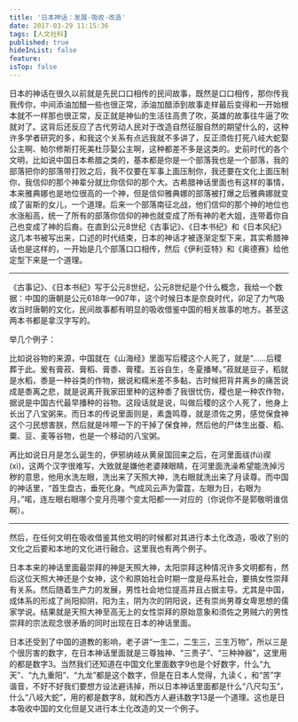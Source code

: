 ```yaml
---
title: '日本神话：发展·吸收·改造'
date: 2017-03-29 11:15:36
tags: [人文社科]
published: true
hideInList: false
feature: 
isTop: false
---
```

日本的神话在很久以前就是先民口口相传的民间故事，既然是口口相传，那你传我我传你，中间添油加醋一些也很正常，添油加醋添到故事走样最后变得和一开始根本就不一样那也很正常，反正就是神仙的生活往高贵了吹，英雄的故事往牛逼了吹就对了。这背后还反应了古代劳动人民对于改造自然征服自然的期望什么的，这种许多学者研究的多，和我这个关系有点远我就不多讲了，反正须佐打死八岐大蛇娶公主啊、帕尔修斯打死美杜莎娶公主啊，这种都差不多是这类的。史前时代的各个文明，比如说中国日本希腊之类的，基本都是你是一个部落我也是一个部落，我的部落把你的部落带打败之后，我不仅要在军事上面压制你，我还要在文化上面压制你，我信仰的那个神辈分就比你信仰的那个大。古希腊神话里面也有这样的事情，本来雅典娜也是地位很高的一个神，但是信仰雅典娜的部落被打爆之后雅典娜就变成了宙斯的女儿，一个道理。后来一个部落南征北战，他们信仰的那个神的地位也水涨船高，统一了所有的部落你信仰的神也就变成了所有神的老大姐，连带着你自己也变成了神的后裔。在直到公元8世纪《古事记》、《日本书纪》和《日本风纪》这几本书被写出来，口述的时代结束，日本的神话才被逐渐定型下来，其实希腊神话也是这样的，一开始是几个部落口口相传，然后《伊利亚特》和《奥德赛》给他定型下来是一个道理。

---

《古事记》、《日本书纪》写于公元8世纪，公元8世纪是个什么概念，我给一个数据：中国的唐朝是公元618年—907年，这个时候日本是奈良时代，卯足了力气吸收当时唐朝的文化，民间故事都有明显的吸收借鉴中国的相关故事的地方。甚至这两本书都是拿汉字写的。

举几个例子：

比如说谷物的来源，中国就在《山海经》里面写后稷这个人死了，就是“……后稷葬于此。爰有膏菽、膏稻、膏黍、膏稷。五谷自生，冬夏播琴。”菽就是豆子，稻就是水稻，黍是一种谷类的作物，据说和糯米差不多黏，古时候把背井离乡的痛苦说成是黍离之悲，就是说离开我家田里种的这种黍了我很忧伤，稷也是一种农作物，据说是中国古代最早播种的谷物。这段话就是说，叫做后稷的这个人死了，他身上长出了八宝粥来。而日本的传说里面则是，素盏鸣尊，就是须佐之男，感觉保食神这个刁民想害朕，然后就是咔嚓一下的干掉了保食神，然后他的尸体生出蚕、稻、粟、豆、麦等谷物，也是一个移动的八宝粥。

再比如说日月是怎么诞生的，伊邪纳岐从黄泉国回来之后，在河里面祓(fú)禊(xì)，这两个汉字很难写，大致就是嫌他老婆辣眼睛，在河里面洗澡希望能洗掉污秽的意思，他用水洗左眼，洗出来了天照大神，洗右眼就洗出来了月读尊。而中国的神话里，“首生盘古，垂死化身。气成风云声为雷霆，左眼为日，右眼为月。”喏，连左眼右眼哪个变月亮哪个变太阳都一一对应的（你说你不是郭敬明谁信啊）。

---

然后，在任何文明在吸收借鉴其他文明的时候都对其进行本土化改造，吸收了别的文化之后要和本地的文化进行融合。这里我也有两个例子。

日本本来的神话里面最崇拜的神是天照大神，太阳崇拜这种情况许多文明都有，然后这位天照大神还是个女神，这个和原始社会时期一度是母系社会，要搞女性崇拜有关系。然后随着生产力的发展，男性社会地位提高并且占据主导。尤其是中国，成体系的形成了尚阳抑阴，阳为主，阴为次的阴阳说，还有崇尚男尊女卑思想的儒家学说。结果就是天照大神至高无上的女性崇拜的原始意象和须佐之男贼六的男性崇拜的宗法观念很矛盾的同时出现在日本的神话里面。

日本还受到了中国的道教的影响，老子讲“一生二，二生三，三生万物”，所以三是个很厉害的数字，在日本神话里面就是三尊独神、“三贵子”、“三种神器”，这里用的都是数字3。当然我们还知道在中国文化里面数字9也是个好数字，什么“九天”、“九九重阳”、“九龙”都是这个数字，但是在日本人觉得，九读く，和“苦”字谐音，不好不好我们要想方设法避讳掉，所以日本神话里面都是什么“八尺勾玉”，什么“八岐大蛇”，用的都是数字8，就和西方人避讳数字13是一个道理。这也是日本吸收中国的文化但是又进行本土化改造的又一个例子。
